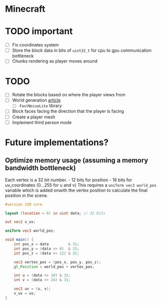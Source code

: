 # Minecraft

# TODO important
- [ ] Fix coordinates system
- [ ] Store the block data in bits of `uint32_t` for cpu to gpu communication bottleneck
- [ ] Chunks rendering as player moves around

# TODO
- [ ] Rotate the blocks based on where the player views from
- [ ] World generation [article](https://web.archive.org/web/20160530124230/http://freespace.virgin.net/hugo.elias/models/m_perlin.htm)
    - [ ] `FastNoiseLite` library
- [ ] Block faces facing the direction that the player is facing
- [ ] Create a player mesh
- [ ] Implement third person mode

# Future implementations?
## Optimize memory usage (assuming a memory bandwidth bottleneck)
Each vertex is a 32 bit number.
    - 12 bits for position
    - 16 bits for uv_coordinates (0...255 for u and v)
This requires a `uniform vec3 world_pos` variable which is added onwith the vertex position to calculate the final position in the scene.
```glsl
#version 330 core

layout (location = 0) in uint data; // 32 bits 

out vec2 v_uv;

uniform vec3 world_pos;

void main() {
    int pos_x = data         & 31;
    int pos_y = (data >> 6)  & 31;
    int pos_z = (data >> 12) & 31;

    vec3 vertex_pos = (pos_x, pos_y, pos_z);
    gl_Position = world_pos + vertex_pos;

    int u = (data >> 18) & 31;
    int v = (data >> 24) & 31;

    vec2 uv = (u, v);
    v_uv = uv;
}
```
